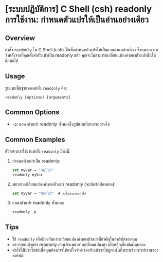 # [ระบบปฏิบัติการ] C Shell (csh) readonly การใช้งาน: กำหนดตัวแปรให้เป็นอ่านอย่างเดียว

## Overview
คำสั่ง `readonly` ใน C Shell (csh) ใช้เพื่อกำหนดตัวแปรให้เป็นแบบอ่านอย่างเดียว ซึ่งหมายความว่าหลังจากที่คุณตั้งค่าตัวแปรเป็น readonly แล้ว คุณจะไม่สามารถเปลี่ยนแปลงค่าของตัวแปรนั้นได้อีกต่อไป

## Usage
รูปแบบพื้นฐานของคำสั่ง `readonly` คือ:

```
readonly [options] [arguments]
```

## Common Options
- `-p`: แสดงตัวแปร readonly ทั้งหมดในรูปแบบที่สามารถอ่านได้

## Common Examples
ตัวอย่างการใช้งานคำสั่ง `readonly` มีดังนี้:

1. กำหนดตัวแปรเป็น readonly:
   ```csh
   set myVar = "Hello"
   readonly myVar
   ```

2. พยายามเปลี่ยนแปลงค่าของตัวแปร readonly (จะเกิดข้อผิดพลาด):
   ```csh
   set myVar = "World"  # จะไม่สามารถทำได้
   ```

3. แสดงตัวแปร readonly ทั้งหมด:
   ```csh
   readonly -p
   ```

## Tips
- ใช้ `readonly` เพื่อป้องกันการเปลี่ยนแปลงค่าของตัวแปรที่สำคัญในสคริปต์ของคุณ
- ตรวจสอบตัวแปร readonly ก่อนที่จะพยายามเปลี่ยนแปลงค่า เพื่อหลีกเลี่ยงข้อผิดพลาด
- คำสั่งนี้มีประโยชน์เมื่อคุณต้องการให้แน่ใจว่าค่าของตัวแปรจะไม่ถูกแก้ไขในระหว่างการทำงานของสคริปต์